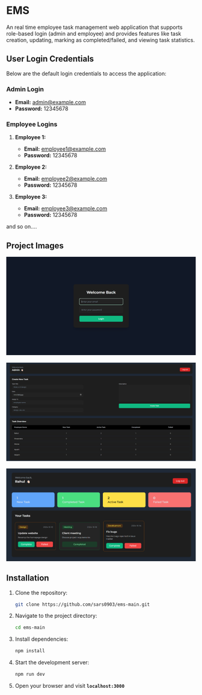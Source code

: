 # EMS

An real time employee task management web application that supports role-based login (admin and employee) and provides features like task creation, updating, marking as completed/failed, and viewing task statistics.

## User Login Credentials

Below are the default login credentials to access the application:

### Admin Login

- **Email:** admin@example.com
- **Password:** 12345678

### Employee Logins

1. **Employee 1:**

   - **Email:** employee1@example.com
   - **Password:** 12345678

2. **Employee 2:**

   - **Email:** employee2@example.com
   - **Password:** 12345678

3. **Employee 3:**
   - **Email:** employee3@example.com
   - **Password:** 12345678

and so on....

## Project Images

<p align="center"> 
<img src="project-images/p1.png" alt="Screenshot 1" width="600"/> <br/><br/> 
<img src="project-images/p2.png" alt="Screenshot 2" width="600"/> <br/><br/> 
<img src="project-images/p3.png" alt="Screenshot 3" width="600"/> 
</p>

## Installation
1. Clone the repository:
   ```bash
   git clone https://github.com/sars0903/ems-main.git
   ```
2. Navigate to the project directory:
   ```bash
   cd ems-main
   ```
3. Install dependencies:
   ```bash
   npm install
   ```
4. Start the development server:
   ```bash
   npm run dev
   ```
5. Open your browser and visit **`localhost:3000`**

